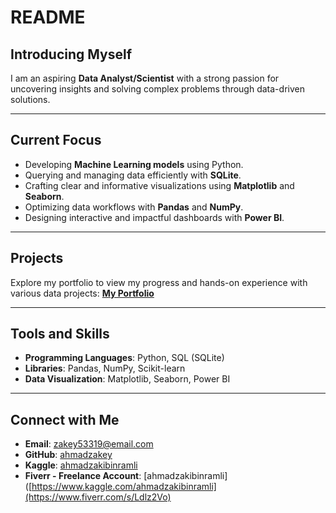 # README

## Introducing Myself
I am an aspiring **Data Analyst/Scientist** with a strong passion for uncovering insights and solving complex problems through data-driven solutions.

---

## Current Focus
- Developing **Machine Learning models** using Python.
- Querying and managing data efficiently with **SQLite**.
- Crafting clear and informative visualizations using **Matplotlib** and **Seaborn**.
- Optimizing data workflows with **Pandas** and **NumPy**.
- Designing interactive and impactful dashboards with **Power BI**.

---

## Projects
Explore my portfolio to view my progress and hands-on experience with various data projects:
[**My Portfolio**](https://shorturl.at/Swpep)

---

## Tools and Skills
- **Programming Languages**: Python, SQL (SQLite)
- **Libraries**: Pandas, NumPy, Scikit-learn
- **Data Visualization**: Matplotlib, Seaborn, Power BI

---

## Connect with Me
- **Email**: [zakey53319@email.com](mailto:zakey53319@email.com)
- **GitHub**: [ahmadzakey](https://github.com/ahmadzakey)
- **Kaggle**: [ahmadzakibinramli](https://www.kaggle.com/ahmadzakibinramli)
- **Fiverr - Freelance Account**: [ahmadzakibinramli]([https://www.kaggle.com/ahmadzakibinramli](https://www.fiverr.com/s/Ldlz2Vo)
